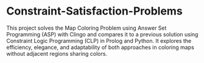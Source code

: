 # Constraint-Satisfaction-Problems
This project solves the Map Coloring Problem using Answer Set Programming (ASP) with Clingo and compares it to a previous solution using Constraint Logic Programming (CLP) in Prolog and Python. It explores the efficiency, elegance, and adaptability of both approaches in coloring maps without adjacent regions sharing colors.
